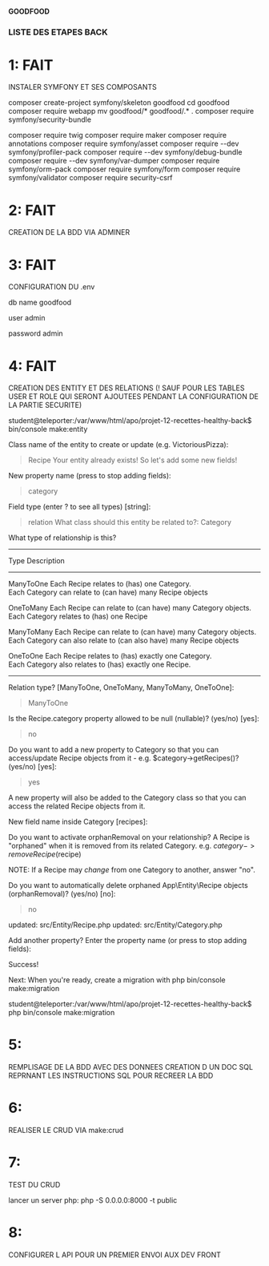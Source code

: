 #### GOODFOOD ####




### LISTE DES ETAPES BACK ###

# 1: FAIT #

INSTALER SYMFONY ET SES COMPOSANTS

composer create-project symfony/skeleton goodfood
cd goodfood
composer require webapp
mv goodfood/* goodfood/.* .
composer require symfony/security-bundle


composer require twig
composer require maker
composer require annotations
composer require symfony/asset
composer require --dev symfony/profiler-pack
composer require --dev symfony/debug-bundle
composer require --dev symfony/var-dumper
composer require symfony/orm-pack
composer require symfony/form
composer require symfony/validator
composer require security-csrf


# 2: FAIT #

CREATION DE LA BDD VIA ADMINER

# 3: FAIT #

CONFIGURATION DU .env

db name goodfood

user admin

password admin

# 4: FAIT #

CREATION DES ENTITY ET DES RELATIONS (! SAUF POUR LES TABLES USER ET ROLE QUI SERONT AJOUTEES PENDANT LA CONFIGURATION DE LA PARTIE SECURITE)

student@teleporter:/var/www/html/apo/projet-12-recettes-healthy-back$ bin/console make:entity

 Class name of the entity to create or update (e.g. VictoriousPizza):
 > Recipe
 Your entity already exists! So let's add some new fields!

 New property name (press <return> to stop adding fields):
 > category

 Field type (enter ? to see all types) [string]:
 > relation
 What class should this entity be related to?:
 > Category

What type of relationship is this?
 ------------ ---------------------------------------------------------------------- 
  Type         Description                                                           
 ------------ ---------------------------------------------------------------------- 
  ManyToOne    Each Recipe relates to (has) one Category.                            
               Each Category can relate to (can have) many Recipe objects            
                                                                                     
  OneToMany    Each Recipe can relate to (can have) many Category objects.           
               Each Category relates to (has) one Recipe                             
                                                                                     
  ManyToMany   Each Recipe can relate to (can have) many Category objects.           
               Each Category can also relate to (can also have) many Recipe objects  
                                                                                     
  OneToOne     Each Recipe relates to (has) exactly one Category.                    
               Each Category also relates to (has) exactly one Recipe.               
 ------------ ---------------------------------------------------------------------- 

 Relation type? [ManyToOne, OneToMany, ManyToMany, OneToOne]:
 > ManyToOne

 Is the Recipe.category property allowed to be null (nullable)? (yes/no) [yes]:
 > no

 Do you want to add a new property to Category so that you can access/update Recipe objects from it - e.g. $category->getRecipes()? (yes/no) [yes]:
 > yes

 A new property will also be added to the Category class so that you can access the related Recipe objects from it.

 New field name inside Category [recipes]:
 > 

 Do you want to activate orphanRemoval on your relationship?
 A Recipe is "orphaned" when it is removed from its related Category.
 e.g. $category->removeRecipe($recipe)
 
 NOTE: If a Recipe may *change* from one Category to another, answer "no".

 Do you want to automatically delete orphaned App\Entity\Recipe objects (orphanRemoval)? (yes/no) [no]:
 > no

 updated: src/Entity/Recipe.php
 updated: src/Entity/Category.php

 Add another property? Enter the property name (or press <return> to stop adding fields):
 > 


           
  Success! 
           

 Next: When you're ready, create a migration with php bin/console make:migration
 
student@teleporter:/var/www/html/apo/projet-12-recettes-healthy-back$ php bin/console make:migration

# 5:

REMPLISAGE DE LA BDD AVEC DES DONNEES CREATION D UN DOC SQL REPRNANT LES INSTRUCTIONS SQL POUR RECREER LA BDD

# 6:

REALISER LE CRUD VIA make:crud

# 7: 

TEST DU CRUD

lancer un server php:
php -S 0.0.0.0:8000 -t public

# 8:

CONFIGURER L API POUR UN PREMIER ENVOI AUX DEV FRONT







